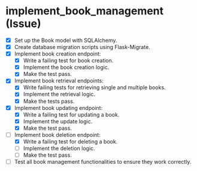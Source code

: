 # implement_book_management (Issue)

- [x] Set up the Book model with SQLAlchemy.
- [x] Create database migration scripts using Flask-Migrate.
- [x] Implement book creation endpoint:
  - [x] Write a failing test for book creation.
  - [x] Implement the book creation logic.
  - [x] Make the test pass.
- [x] Implement book retrieval endpoints:
  - [x] Write failing tests for retrieving single and multiple books.
  - [x] Implement the retrieval logic.
  - [x] Make the tests pass.
- [x] Implement book updating endpoint:
  - [x] Write a failing test for updating a book.
  - [x] Implement the update logic.
  - [x] Make the test pass.
- [ ] Implement book deletion endpoint:
  - [x] Write a failing test for deleting a book.
  - [ ] Implement the deletion logic.
  - [ ] Make the test pass.
- [ ] Test all book management functionalities to ensure they work correctly.
